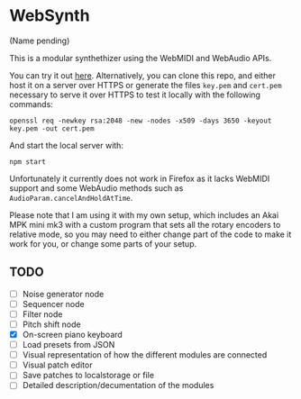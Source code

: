 # WebSynth

(Name pending)

This is a modular synthethizer using the WebMIDI and WebAudio APIs.

You can try it out [here](https://ura.yukimitsu.moe/music). Alternatively, you can clone this repo, and either host it on a server over HTTPS or generate the files `key.pem` and `cert.pem` necessary to serve it over HTTPS to test it locally with the following commands:
```
openssl req -newkey rsa:2048 -new -nodes -x509 -days 3650 -keyout key.pem -out cert.pem
```
And start the local server with:
```
npm start
```

Unfortunately it currently does not work in Firefox as it lacks WebMIDI support and some WebAudio methods such as `AudioParam.cancelAndHoldAtTime`.

Please note that I am using it with my own setup, which includes an Akai MPK mini mk3 with a custom program that sets all the rotary encoders to relative mode, so you may need to either change part of the code to make it work for you, or change some parts of your setup.

## TODO

- [ ] Noise generator node
- [ ] Sequencer node
- [ ] Filter node
- [ ] Pitch shift node
- [x] On-screen piano keyboard
- [ ] Load presets from JSON
- [ ] Visual representation of how the different modules are connected
- [ ] Visual patch editor
- [ ] Save patches to localstorage or file
- [ ] Detailed description/decumentation of the modules
